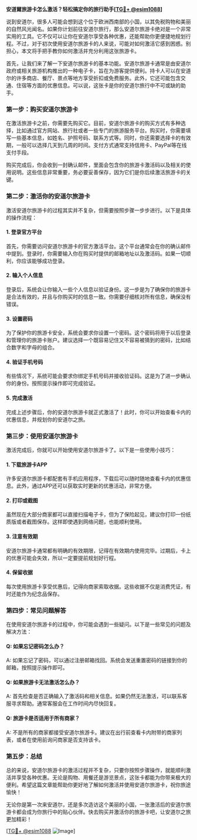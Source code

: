 **安道爾旅游卡怎么激活？轻松搞定你的旅行助手[[TG💪+ @esim1088](https://t.me/s/esim1088)]**

说到安道尔，很多人可能会想到这个位于欧洲西南部的小国，以其免税购物和美丽的自然风光闻名。如果你计划前往安道尔旅行，那么安道尔旅游卡绝对是一个非常实用的工具。它不仅可以让你在安道尔享受各种优惠，还能帮助你更便捷地规划行程。不过，对于初次使用安道尔旅游卡的人来说，可能对如何激活它感到困惑。别担心，本文将手把手教你如何激活并充分利用这张旅游卡。

首先，让我们来了解一下安道尔旅游卡的基本功能。安道尔旅游卡通常是由安道尔政府或相关旅游机构推出的一种电子卡，旨在为游客提供便利。持卡人可以在安道尔的许多商店、餐厅、景点等地方享受折扣或免费服务。此外，它还可能包含交通、住宿等方面的优惠信息。可以说，这张卡是你的安道尔旅行中不可或缺的助手。

### **第一步：购买安道尔旅游卡**

在激活旅游卡之前，你需要先购买它。目前，安道尔旅游卡的购买方式有多种选择，比如通过官方网站、旅行社或者一些专门的旅游服务平台。购买时，你需要填写一些基本信息，如姓名、护照号码、联系方式等。同时，你还需要选择卡的有效期，一般可以选择几天到几周的时间。支付方式通常支持信用卡、PayPal等在线支付手段。

购买完成后，你会收到一封确认邮件，里面会包含你的旅游卡激活码以及相关的使用说明。这些信息非常重要，务必要妥善保存，因为它们是你后续激活旅游卡的关键。

### **第二步：激活你的安道尔旅游卡**

激活安道尔旅游卡的过程其实并不复杂，但需要按照步骤一步步进行。以下是具体的操作流程：

#### **1. 登录官方平台**
首先，你需要访问安道尔旅游卡的官方激活平台。这个平台通常会在你的确认邮件中提到。登录时，你需要输入你在购买时提供的邮箱地址以及激活码。如果一切顺利，你应该能够成功登录。

#### **2. 输入个人信息**
登录后，系统会让你输入一些个人信息以验证身份。这一步是为了确保你的旅游卡是合法有效的，并且与你购买时的信息一致。你需要仔细核对所有信息，确保没有错误。

#### **3. 设置密码**
为了保护你的旅游卡安全，系统会要求你设置一个密码。这个密码将用于以后登录和管理你的旅游卡账户。建议选择一个既容易记住又不容易被猜到的密码，比如结合数字和字母的组合。

#### **4. 验证手机号码**
有些情况下，系统可能会要求你绑定手机号码并接收验证码。这是为了进一步确认你的身份。按照提示操作即可完成验证。

#### **5. 完成激活**
完成上述步骤后，你的安道尔旅游卡就正式激活了！此时，你可以开始查看卡内的优惠信息，并规划你的安道尔之旅。

### **第三步：使用安道尔旅游卡**

激活完成后，你就可以开始使用安道尔旅游卡了。以下是一些使用小技巧：

#### **1. 下载旅游卡APP**
许多安道尔旅游卡都配套有手机应用程序，下载后可以随时随地查看卡内的优惠信息。此外，通过APP还可以获取实时更新的优惠活动，非常方便。

#### **2. 打印或截图**
虽然现在大部分商家都可以直接扫描电子卡，但为了保险起见，建议你打印一份纸质版或者截图保存。这样即使遇到网络问题，也能顺利使用。

#### **3. 注意有效期**
安道尔旅游卡通常都有明确的有效期限，记得在有效期内使用完毕。过期后，卡上的优惠可能会失效，所以一定要提前规划好行程。

#### **4. 保留收据**
每次使用旅游卡享受优惠后，记得向商家索取收据。这些收据不仅是消费凭证，有时还能作为纪念品保存。

### **第四步：常见问题解答**

在使用安道尔旅游卡的过程中，你可能会遇到一些疑问。以下是一些常见的问题及解决方法：

#### **Q: 如果忘记密码怎么办？**
A: 如果忘记了密码，可以通过注册邮箱找回。系统会发送重置密码的链接到你的邮箱，按照提示操作即可。

#### **Q: 如果旅游卡无法激活怎么办？**
A: 首先检查是否正确输入了激活码和相关信息。如果仍然无法激活，可以联系客服寻求帮助。通常客服会在工作时间内尽快回复。

#### **Q: 旅游卡是否适用于所有商家？**
A: 不是所有的商家都接受安道尔旅游卡。建议在出行前查看卡内附带的商家列表，或者在使用前询问商家是否支持该卡。

### **第五步：总结**

总的来说，安道尔旅游卡的激活过程并不复杂，只要你按照步骤操作，就能顺利激活并享受各种优惠。无论是购物、用餐还是游览景点，这张卡都能为你带来极大的便利。希望这篇文章能帮助你更好地了解如何激活并使用安道尔旅游卡，祝你旅途愉快！

无论你是第一次来安道尔，还是多次造访这个美丽的小国，一张激活后的安道尔旅游卡都会成为你旅行中的贴心伙伴。快去购买并激活你的旅游卡吧，让安道尔之旅更加精彩！

[[TG💪+ @esim1088](https://t.me/s/esim1088) ![Image](https://i.postimg.cc/4NQfJmqS/Snipaste-2025-05-13-00-14-12.png)]